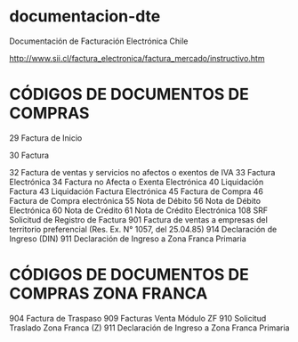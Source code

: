# documentacion-dte
Documentación de Facturación Electrónica Chile

http://www.sii.cl/factura_electronica/factura_mercado/instructivo.htm


# CÓDIGOS DE DOCUMENTOS DE COMPRAS
29 Factura de Inicio </p>
30 Factura </p>
32 Factura de ventas y servicios no afectos o exentos de IVA
33 Factura Electrónica
34 Factura no Afecta o Exenta Electrónica
40 Liquidación Factura
43 Liquidación Factura Electrónica
45 Factura de Compra
46 Factura de Compra electrónica
55 Nota de Débito
56 Nota de Débito Electrónica
60 Nota de Crédito
61 Nota de Crédito Electrónica
108 SRF Solicitud de Registro de Factura
901 Factura de ventas a empresas del territorio preferencial (Res. Ex. N° 1057, del 25.04.85)
914 Declaración de Ingreso (DIN)
911 Declaración de Ingreso a Zona Franca Primaria

# CÓDIGOS DE DOCUMENTOS DE COMPRAS ZONA FRANCA
904 Factura de Traspaso
909 Facturas Venta Módulo ZF
910 Solicitud Traslado Zona Franca (Z)
911 Declaración de Ingreso a Zona Franca Primaria
